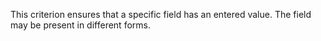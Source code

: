 This criterion ensures that a specific field has an entered value. The field may be present in different forms.